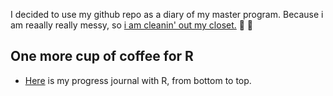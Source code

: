 I decided to use my github repo as a diary of my master program. Because i am reaally really messy, so [i am cleanin' out my closet.](https://www.youtube.com/watch?v=RQ9_TKayu9s) :punch: :punch:

## One more cup of coffee for R 

+ [Here](https://mef-bda503.github.io/pj-ferayece/) is my progress journal with R, from bottom to top. 
